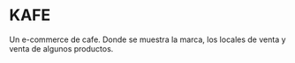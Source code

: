 # KAFE
Un e-commerce de cafe. Donde se muestra la marca, los locales de venta y venta de algunos productos.
